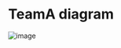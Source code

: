 # TeamA diagram

![image](https://user-images.githubusercontent.com/87158339/213656588-37033a9c-88e4-4bc8-be30-b14d6f277a1e.png)
